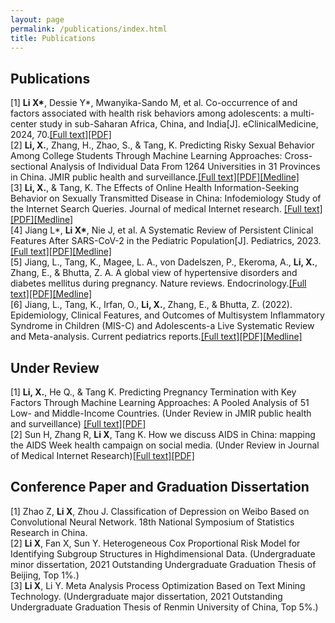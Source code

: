 ```yaml
---
layout: page
permalink: /publications/index.html
title: Publications
---
```


## Publications

[1]	**Li X\***, Dessie Y\*, Mwanyika-Sando M, et al. Co-occurrence of and factors associated with health risk behaviors among adolescents: a multi-center study in sub-Saharan Africa, China, and India[J]. eClinicalMedicine, 2024, 70.[[Full text]](https://www.thelancet.com/journals/eclinm/article/PIIS2589-5370(24)00104-4/fulltext)[[PDF]](https://www.thelancet.com/action/showPdf?pii=S2589-5370%2824%2900104-4)
<br>
[2]	**Li, X.**, Zhang, H., Zhao, S., & Tang, K. Predicting Risky Sexual Behavior Among College Students Through Machine Learning Approaches: Cross-sectional Analysis of Individual Data From 1264 Universities in 31 Provinces in China. JMIR public health and surveillance.[[Full text]](https://pubmed.ncbi.nlm.nih.gov/36696166/)[[PDF]](https://publichealth.jmir.org/2023/1/e41162/PDF)[[Medline]](https://pubmed.ncbi.nlm.nih.gov/36696166/)
<br>
[3]	**Li, X.**, & Tang, K. The Effects of Online Health Information-Seeking Behavior on Sexually Transmitted Disease in China: Infodemiology Study of the Internet Search Queries. Journal of medical Internet research. [[Full text]](https://www.jmir.org/2023/1/e43046)[[PDF]](https://www.jmir.org/2023/1/e43046/PDF)[[Medline]](https://pubmed.ncbi.nlm.nih.gov/37171864/)
<br>
[4]	Jiang L*, **Li X\***, Nie J, et al. A Systematic Review of Persistent Clinical Features After SARS-CoV-2 in the Pediatric Population[J]. Pediatrics, 2023.[[Full text]](https://publications.aap.org/pediatrics/article/doi/10.1542/peds.2022-060351/192816)[[PDF]](https://watermark.silverchair.com/peds.2022-060351.pdf?token=AQECAHi208BE49Ooan9kkhW_Ercy7Dm3ZL_9Cf3qfKAc485ysgAAAzwwggM4BgkqhkiG9w0BBwagggMpMIIDJQIBADCCAx4GCSqGSIb3DQEHATAeBglghkgBZQMEAS4wEQQM_VsESI1D3_yUI8dBAgEQgIIC70vbal_0oR3e7mGfxmqY__FvWwpuFNxZ1RMDihdfYo5AzxUEaWX8Oz2PNm8GvjQUTK36yqUjlO0qEBUBCfqb_dPZCUsCNxVOwm95F1x1bGxFchu2jMh-xAiti4o_HHxKiReMDMx0LJ8kAxR8m98kPzmbyu9_PjMaQXE6kye6_L2Wq8sEGrZtirvUZsDubQ_1lkk72USMuNujnls4vYUxKDuKG66JcxtSDK_EHQsn5y4aw08CJ2yJRxr9AHGIRt9jVgmrpxRAZvBhV6k17ZyCibP4iYv8lRXjpkRHBL9kFXumOyl32J6BUvyV_CyNg74JHBFtoO9eUOdoZKQWzEFCYHC8M1qGhcd0k-genrhJaEXUC1YnWLI0q_mz3T5Ozt7yUUrXXOrWevsL0rAqZcSX07bVTuig2Y1B2pT8H_SuGuXq5B7G6nkEZdUbJ7l3NEvcSUfGveEXv8KugsvyQyV3BFZO-BB_h3ukM9zMm42XSUnvN2LQiEwPQcN0j0NM3VPg7TKlULliDCEFsZWom3dJryY2IgkiwgEfHiaSqWeiGZg3aLSzC1La70RYjLW8Ts8L7uiCgufNZ_Des855rRJ4b5y6mqkrL4mKusvFEjeRFSUvD23xaWEtH70z4QJUWFazBgDdPaH9NInFKe7y9qvAnwqMlMLHqaoa6qLbr8O-tqGTcgtyl8mfXevCV5Fh-ZpRQNk4LeoiV10cjluX3nub_PCxznPZYMgN03zB5v9Y_QiUKU6kh7X8RMpL6Kj-Z73ixEp4_QShOBqHZLryNrjeadUI_WJzqLJmxwWCSZ1KOwCRP9GslxpSahfzcikfcIXQVO2MfhPgxYTOp43qgN52t_0rW6PQBvZjoew9rYx2mcf9L8WbB5GljEky2lwoDAIpiLwzvgq_O_Gbz8zRv5VcrjYZCP4OvPMiE6KAjGZsnEJJjRYQiAVrG390eKf-B2i_-RmJIFK08r3XLbS2SLOzu6XyI5a2B1Uu5IibhfnM7TM)[[Medline]](https://pubmed.ncbi.nlm.nih.gov/37476923/)
<br>
[5]	Jiang, L., Tang, K., Magee, L. A., von Dadelszen, P., Ekeroma, A., **Li, X.**, Zhang, E., & Bhutta, Z. A. A global view of hypertensive disorders and diabetes mellitus during pregnancy. Nature reviews. Endocrinology.[[Full text]](https://www.nature.com/articles/s41574-022-00734-y)[[PDF]](https://www.nature.com/articles/s41574-022-00734-y.pdf)[[Medline]](https://pubmed.ncbi.nlm.nih.gov/36109676/)
<br>
[6]	Jiang, L., Tang, K., Irfan, O., **Li, X.**, Zhang, E., & Bhutta, Z. (2022). Epidemiology, Clinical Features, and Outcomes of Multisystem Inflammatory Syndrome in Children (MIS-C) and Adolescents-a Live Systematic Review and Meta-analysis. Current pediatrics reports.[[Full text]](https://www.ncbi.nlm.nih.gov/pmc/articles/PMC9072767/)[[PDF]](https://www.ncbi.nlm.nih.gov/pmc/articles/PMC9072767/pdf/40124_2022_Article_264.pdf)[[Medline]](https://pubmed.ncbi.nlm.nih.gov/35540721/)

## Under Review

[1]	**Li, X.**, He Q., & Tang K. Predicting Pregnancy Termination with Key Factors Through Machine Learning Approaches: A Pooled Analysis of 51 Low- and Middle-Income Countries. (Under Review in JMIR public health and surveillance) [[Full text]](https://papers.ssrn.com/sol3/papers.cfm?abstract_id=4445182)[[PDF]](https://deliverypdf.ssrn.com/delivery.php?ID=321102020088080126080091103016099069053063020068087078105043108056112043023124122106089089053081007020027088103055070108091071093015006007068118003102106069006126087024061073047026053118006051010055048084020038013005105002100023117000086068090072090115019127125071089071024031026017097097017&EXT=pdf&INDEX=TRUE)
<br>
[2]	Sun H, Zhang R, **Li X**, Tang K. How we discuss AIDS in China: mapping the AIDS Week health campaign on social media. (Under Review in Journal of Medical Internet Research)[[Full text]](https://preprints.jmir.org/preprint/49004)[[PDF]](https://s3.ca-central-1.amazonaws.com/assets.jmir.org/assets/preprints/preprint-49004-submitted.pdf)
<br>
## Conference Paper and Graduation Dissertation
[1] Zhao Z, **Li X**, Zhou J. Classification of Depression on Weibo Based on Convolutional Neural Network. 18th National Symposium of Statistics Research in China.
<br>
[2] **Li X**, Fan X, Sun Y. Heterogeneous Cox Proportional Risk Model for Identifying Subgroup Structures in Highdimensional Data. (Undergraduate minor dissertation, 2021 Outstanding Undergraduate Graduation Thesis of Beijing, Top 1%.)
<br>
[3] **Li X**, Li Y. Meta Analysis Process Optimization Based on Text Mining Technology. (Undergraduate major dissertation, 2021 Outstanding Undergraduate Graduation Thesis of Renmin University of China, Top 5%.)
